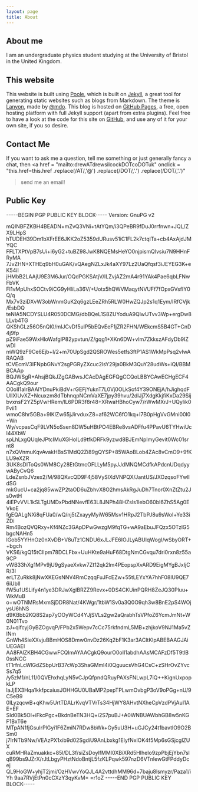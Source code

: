 ```yaml
---
layout: page
title: About
---
```


## About me

I am an undergraduate physics student studying at the University of Bristol in the United Kingdom.

## This website

This website is built using [Poole](http://getpoole.com), which is built on [Jekyll](http://jekyllrb.com), a great tool for generating static websites such as blogs from Markdown. The theme is [Lanyon](http://lanyon.getpoole.com), made by [@mdo](http://twitter.com/mdo). This blog is hosted on [GitHub Pages](http://pages.github.com), a free, open hosting platform with full Jekyll support (apart from extra plugins). Feel free to have a look at the code for this site on [GitHub](http://github.com/drewsberry/drewsberry.github.io), and use any of it for your own site, if you so desire.

## Contact Me

If you want to ask me a question, tell me something or just generally fancy a chat, then
<a href = "mailto:drewATdrewsilcockDOTcoDOTuk" 
   onclick = "this.href=this.href
              .replace(/AT/,'&#64;')
              .replace(/DOT/,'&#46;')
              .replace(/DOT/,'&#46;')"
>send me an email!</a>

## Public Key

-----BEGIN PGP PUBLIC KEY BLOCK-----
Version: GnuPG v2

mQINBFZKBH4BEADN+mZvQ3VNi+tAtYQm/i3QPeBR9fDuJ0rrfnwn+JQL/ZX9LHpS
hTUDEH39Dm1bXFrEE6JKK2oZ5359dURusv51iC1FL2k7ctqlTa+cb4AxAjdJMYQC
FFLTXPtVpB7sUi+i6yG2+tuBZ98JwK8NQEMsHeYO0njpismQlvsiu7N9HHnFRyMA
7JvZHN+XTHEq9bH0uGAK/vQAegNZLxJk4aXY97Lz2UaQfqsf3iJEYEG3K+eK54iI
jHMbB2LAAjU9E3M6Jur/OQdPGKSAtjV/ILZvjAZ2mA4r91YAk4Pae6qbLFNwFbVK
Fl1vMpUhxSOCtv9iCG9yHliLa36V/+Uotx5hQWVMaqytNVUFf7fOpxGVsfIY0Q/q
Mx7v3ziDXvW3obWnmGuK2q6gzLEeZRh5RLW0HwZQJp2s1q1Eym/IRfCVjk/EsbDQ
teNlA5NCDYSLU4R050DCMG/dbBQeL1S8ZUYoduA9QlwUTvv3Wp+ergDw8LLvb4TG
QKShGLz56O5nQI0/mIJCvDf5ulP5bEQvEeF1jZR2FHN/WEkcmS5B4GT+CnD4j9fp
pZ9iFae59WxHloWafgIP82ypvtun/Z/gqg1+XKn6DW+vlm7ZkkszAFdyDb9IZwDI
mWQ9zF9Ce6Ejb+l/2+m70UpSgd2QSROWes5etfs3ftP1AS1WkMpPsq2vIwARAQAB
tCVEcmV3IFNpbGNvY2sgPGRyZXcuc2lsY29ja0BkM3QuY28udWs+iQI/BBMBCAAp
BQJWSgR+AhsjBQkJZgGABwsJCAcDAgEGFQgCCQoLBBYCAwECHgECF4AACgkQ9our
O0oII1alrBAAlYDnuPkiBdV+rGEFjYuknT7L0Vj0OLkSof4Y39ONEjA/hJighqdF
UllXlUvXZ+Ncuxzm8dTbhnqpNCmVaXE7jpy39hvu/2dlJj7XdgKkjfiKxDa29Sij
bvxnsF2YZ5pVwHRem/lL6PDR3f8r48+XRwaHBhoCyw7/rWwMXrJ+UQylik0Fvii1
wmoC8hr5GBa+9IKlZw65jJirvduxZ8+af62WC6fO1kq+I7B0pHgVvGMni00l0+Wn
Wy/vcpasCqF9LVN5oSsen8DW5uHBtPO4EBRe8vsADFfu4PPavU6TYHwiUcI44XbW
spLhLxgQUqleJPtcIMuXGHoILd9tfkDRFk9yzwd8BJEmNpImyGevit0Wc01srnt8
n7xQVnmuKqvAvakHBsS1MdQ2Zi89gQYSP+85WAoBLob4ZAc8vCmO9+9fKLU9eXZR
3UK8sDIToQs0WM8Cy28EtGtmcOFLLyM5pyJJdMNQMCdfkAPdcnUDqdyywAByCvQ6
LdeZsnbJVzex2/M/98QKvcQD9F4j58VySlXdVNPQX/JantUS/JXOzqsoFYwlldSG
mkGucU+ca2jq85wwZP2taOD6uZbhvX8O2hmsAkRgJuDh7Tnor0XnZtZtu2Js0wtH
4iEPvVVL1kSLTgUMDxPbdNNevfE63L8JNPh48HZsls1IebO60bI6ZhS5Ag0EVkoE
fgEQALgNXi8qFUa0/wQ/nj5tZxayyMyiW65Msv1HRpJ2TbPJ8u9sWol+Ye33iZDi
Rm4BozQVQRxy+Kf4NZc3GApDPwGwzgM9fqTG+wA9aEbuJFQzx5OTzlG5bgcNAHn5
lGob5YYHnOz0nXvDB+V8uTz1CNDU6xJLJFE6IOJLyABUIqWogI/wSbyORT++bgch
VKS6/kgQ15tClIpm78DCLFbx+UuHKte9aHuF68DtgNmCGvqu7dri0rxn8z55a9CP
vWB33hXg1MPv9jU9gSyaeXvkw7Zt12qk2lm4PEopspXvARD9EigMYgBJxIjCR/3l
erLTZuRkk8jNwXKEGsNNV4RmCzqqFuJFcEZw+55tLEYxYA7hhF08lU9QE76iUbII
fW5u1USLify4n1ye3DRJwXglBRZZ9Revx+0DS4CKUinPQRH8ZeJQ30Pluu+WkMuB
o+wOTNMRsMxmSjDDR8Nat/4KWgr/1tbW1Sv0a3Q0O9qh3w8BnE2pS4WOjysU6hNS
d9KBbb2KQ8S2ap7yOOyWCd4YJjSVLs2gw2aQrabhTsVPfoZ6YcmJmNt+W0N01Tvo
zJ+qifcyjGyBZOgvqP/FPb2x5Wepv7cCc75rkfndmL5MB+zhjkoV9NJ1Ma5vZINm
GnWh4SieXXvjuBBmHOS8Dmw0nvDz26Kq2bF1K3ar3ACltKlpABEBAAGJAiUEGAEI
AA8FAlZKBH4CGwwFCQlmAYAACgkQ9ourO0oII1abdhAAsMCAFzDf5T9tlB0ssNCC
tT1rfnLcWlGdZSbpUrB37cWp3ShaGMml4i0QguucsVhG4CsC+zSHrOvZYvcSs7q5
/y5zM1/nL11/0QVEhxhqLyN5vCJpQfpndQRuyPAXsFNLwpL7iQ++KignUxpopkLP
laJjEX3Hqa1kkfpcaiusJOHHGU0UBaMP2pepTPLwmOvbgP3oV9oPGg+nU/9C5eB9
0ILyzqcwB+qKhw5UrtTDALrKvqVTVrTs34HjWY8AHvtNXheCpVzdPVjAuI1AE+EF
SId0Bk5Ol+iFkcPgc+BkdnBeTN3HQ+i2S7puBJ+A0WNBUAWbhGB8w5nKGF1BxT6e
MTpAN1fjGsulrPlGyi1F6ZmiN7RDw8bWk+Gy5uU3H+uGJCy24t1bavtIO9O2BSm0
j7IrNTb9Nw/VEAzPX1xib9d02SgdiU9AnLbxkg1ElyfNxlOK4f5Mp6sGSjcglZUX
cuRMHRaZmuakkc+85l/DL3f/siZsDoylfMMI0XBiXRd5HIheIo9zpPbjEjYbn7sl
qB99bs9JZrX/rJtLbgyPHztNdoBntjL5fzKLPqwk597nzD6VTnlewGtFPddyDcej
QL9HoGW+yhjT2jmi/OzHVwvYoQJL4A2vttdhMM96d+7baju8lsmyzr/Paza1/iYh
9aa7RVjEtPn0cCXzY3qyKvM=
=r1oZ
-----END PGP PUBLIC KEY BLOCK-----
